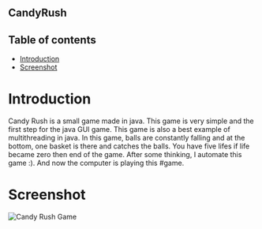 ## CandyRush

## Table of contents
* [Introduction](#introduction)
* [Screenshot](#screenshot)

# Introduction
Candy Rush is a small game made in java. This game is very simple and the first step for the java GUI game. This game is also a best example of multithreading in java. In this game, balls are constantly falling and at the bottom, one basket is there and catches the balls. You have five lifes if life became zero then end of the game. After some thinking, I automate this game :). And now the computer is playing this #game.

# Screenshot
![Candy Rush Game](https://user-images.githubusercontent.com/55116730/96139230-43725780-0f1c-11eb-87f1-434a3bd432a9.gif)
